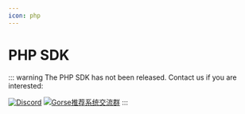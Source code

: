 ```yaml
---
icon: php
---
```

# PHP SDK

::: warning
The PHP SDK has not been released. Contact us if you are interested: 

[![Discord](https://img.shields.io/discord/830635934210588743)](https://discord.gg/x6gAtNNkAE)
<a target="_blank" href="https://qm.qq.com/cgi-bin/qm/qr?k=lOERnxfAM2U2rj4C9Htv9T68SLIXg6uk&jump_from=webapi"><img border="0" src="https://pub.idqqimg.com/wpa/images/group.png" alt="Gorse推荐系统交流群" title="Gorse推荐系统交流群"></a>
:::
